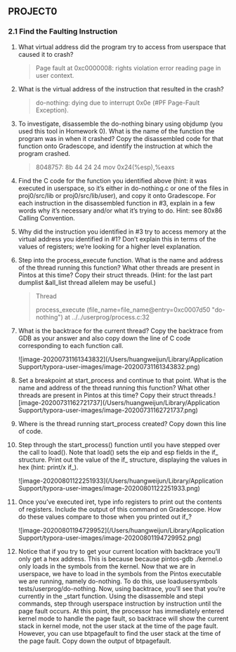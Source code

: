 ## PROJECT0

### 2.1 Find the Faulting Instruction

1. What virtual address did the program try to access from userspace that caused it to crash?

   > Page fault at 0xc0000008: rights violation error reading page in user context.     

2. What is the virtual address of the instruction that resulted in the crash?

   > do-nothing: dying due to interrupt 0x0e (#PF Page-Fault Exception).

3. To investigate, disassemble the do-nothing binary using objdump (you used this tool in Homework 0). What is the name of the function the program was in when it crashed? Copy the disassembled code for that function onto Gradescope, and identify the instruction at which the program crashed.

   > 8048757: 8b 44 24 24           mov    0x24(%esp),%eaxs

4. Find the C code for the function you identified above (hint: it was executed in userspace, so it’s either in do-nothing.c or one of the files in proj0/src/lib or proj0/src/lib/user), and copy it onto Gradescope. For each instruction in the disassembled function in #3, explain in a few words why it’s necessary and/or what it’s trying to do. Hint: see 80x86 Calling Convention.

5. Why did the instruction you identified in #3 try to access memory at the virtual address you identified in #1? Don’t explain this in terms of the values of registers; we’re looking for a higher level explanation.

6. Step into the process_execute function. What is the name and address of the thread running this function? What other threads are present in Pintos at this time? Copy their struct threads. (Hint: for the last part dumplist &all_list thread allelem may be useful.)

   > Thread <main>     process_execute (file_name=file_name@entry=0xc0007d50 "do-nothing") at ../../userprog/process.c:32

7. What is the backtrace for the current thread? Copy the backtrace from GDB as your answer and also copy down the line of C code corresponding to each function call.

   ![image-20200731161343832](/Users/huangweijun/Library/Application Support/typora-user-images/image-20200731161343832.png)

8. Set a breakpoint at start_process and continue to that point. What is the name and address of the thread running this function? What other threads are present in Pintos at this time? Copy their struct threads.![image-20200731162721737](/Users/huangweijun/Library/Application Support/typora-user-images/image-20200731162721737.png)

9. Where is the thread running start_process created? Copy down this line of code.

10. Step through the start_process() function until you have stepped over the call to load(). Note that load() sets the eip and esp fields in the if_ structure. Print out the value of the if_ structure, displaying the values in hex (hint: print/x if_).

    ![image-20200801122251933](/Users/huangweijun/Library/Application Support/typora-user-images/image-20200801122251933.png)

11. Once you’ve executed iret, type info registers to print out the contents of registers. Include the output of this command on Gradescope. How do these values compare to those when you printed out if_?

    ![image-20200801194729952](/Users/huangweijun/Library/Application Support/typora-user-images/image-20200801194729952.png)

12. Notice that if you try to get your current location with backtrace you’ll only get a hex address. This is because because pintos-gdb ./kernel.o only loads in the symbols from the kernel. Now that we are in userspace, we have to load in the symbols from the Pintos executable we are running, namely do-nothing. To do this, use loadusersymbols tests/userprog/do-nothing. Now, using backtrace, you’ll see that you’re currently in the _start function. Using the disassemble and stepi commands, step through userspace instruction by instruction until the page fault occurs. At this point, the processor has immediately entered kernel mode to handle the page fault, so backtrace will show the current stack in kernel mode, not the user stack at the time of the page fault. However, you can use btpagefault to find the user stack at the time of the page fault. Copy down the output of btpagefault.